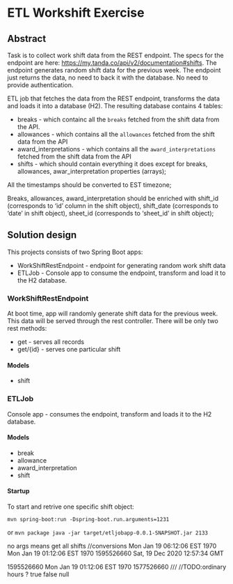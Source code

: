 # ETL Workshift Exercise

## Abstract
Task is to collect work shift data from the REST endpoint. The specs for
the endpoint are here: https://my.tanda.co/api/v2/documentation#shifts.
The endpoint generates random shift data for the previous week. The endpoint just
returns the data, no need to back it with the database. No need to provide authentication.

ETL job that fetches the data from the REST endpoint, transforms the
data and loads it into a database (H2). The resulting
database contains 4 tables:
* breaks - which containс all the `breaks` fetched from the shift data from the API.
* allowances - which contains all the `allowances` fetched from the shift data from
the API
* award_interpretations - which contains all the `award_interpretations` fetched
from the shift data from the API
* shifts - which should contain everything it does except for breaks, allowances,
awar_interpretation properties (arrays);

All the timestamps should be converted to EST timezone;

Breaks, allowances, award_interpretation should be enriched with shift_id
(corresponds to ‘id’ column in the shift object), shift_date (corresponds to ‘date’ in
shift object), sheet_id (corresponds to ‘sheet_id’ in shift object);

## Solution design
This projects consists of two Spring Boot apps:
* WorkShiftRestEndpoint - endpoint for generating random work shift data
* ETLJob - Console app to consume the endpoint, transform and load it to the H2 database.

### WorkShiftRestEndpoint
At boot time, app will randomly generate shift data for the previous week. This data will be served through the rest controller. There will be only two rest methods:
* get - serves all records
* get/{id} - serves one particular shift

#### Models
* shift

### ETLJob
Console app - consumes the endpoint, transform and loads it to the H2 database.

#### Models
* break
* allowance
* award_interpretation
* shift

#### Startup
To start and retrive one specific shift object:

`mvn spring-boot:run -Dspring-boot.run.arguments=1231`

or
`mvn package
java -jar target/etljobapp-0.0.1-SNAPSHOT.jar 2133`

no args means get all shifts
//conversions
Mon Jan 19 06:12:06 EST 1970
Mon Jan 19 01:12:06 EST 1970
1595526660
Sat, 19 Dec 2020 12:57:34 GMT

1595526660
Mon Jan 19 01:12:06 EST 1970
1577526660
///
//TODO:ordinary hours ? true false null